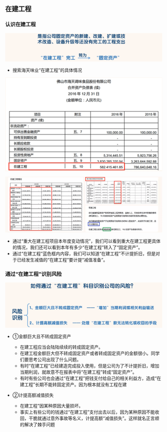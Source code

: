 ## 在建工程

### 认识在建工程

![image-20220505140128579](images/image-20220505140128579.png)

- 搜索海天味业“在建工程”的具体情况

<img src="images/image-20220505140149955.png" alt="image-20220505140149955" style="zoom:50%;" />

![image-20220505140300989](images/image-20220505140300989.png)

- 通过“重大在建工程项目本年度变动情况”，我们可以看到重大在建工程更具体的情况，我们还可以看到本年有多少“在建工程”转入了“固定资产”。
- 通过“在建工程”蓝色框内内容，我们可以知道“在建工程”不计提折旧，但是对于已经发生减值的“在建工程”要计提“减值准备”。

### 通过“在建工程”识别风险

![image-20220505140359416](images/image-20220505140359416.png)

- ①金额巨大且不转成固定资产
  - 在建工程应当会陆陆续续的转成固定资产。
  - 在建工程金额巨大但不转成固定资产或者转成固定资产的金额很小。同学们要思考公司出现了什么问题。
  - 有时“在建工程”已经建造完成投入使用，但是公司为了不计提折旧，增加当期利润，就故意不在报表中将“在建工程”转成“固定资产”。
  - 有时有些公司也会通过“在建工程”把钱支付给自己的相关利益方，造成“在建工程”长期不能转固定资产。因为根本就没有工程在建

- ②计提高额减值损失
  - 在建工程”因某种原因大量损坏。
  - 事实上有些公司的钱通过“在建工程”支付出去以后，因为某种原因不能收回，干脆就通过意外事故等名义，计提高额“减值损失”。这样就名正言顺的解决了棘手问题